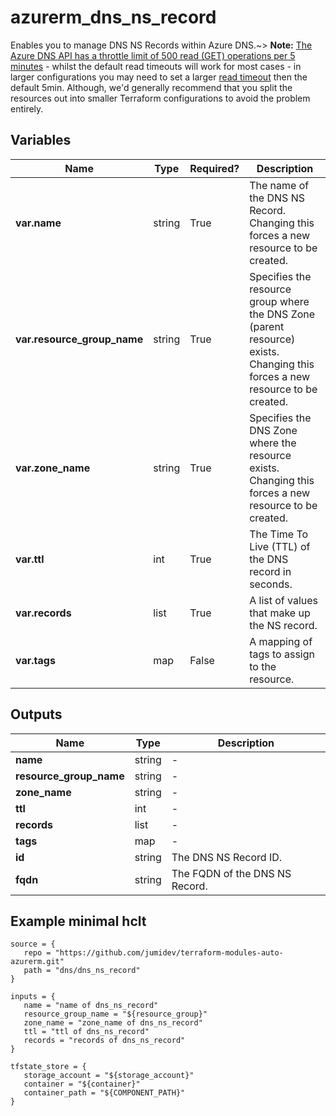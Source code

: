 # azurerm_dns_ns_record

Enables you to manage DNS NS Records within Azure DNS.~> **Note:** [The Azure DNS API has a throttle limit of 500 read (GET) operations per 5 minutes](https://docs.microsoft.com/azure/azure-resource-manager/management/request-limits-and-throttling#network-throttling) - whilst the default read timeouts will work for most cases - in larger configurations you may need to set a larger [read timeout](https://www.terraform.io/language/resources/syntax#operation-timeouts) then the default 5min. Although, we'd generally recommend that you split the resources out into smaller Terraform configurations to avoid the problem entirely.

## Variables

| Name | Type | Required? |  Description |
| ---- | ---- | --------- |  ----------- |
| **var.name** | string | True | The name of the DNS NS Record. Changing this forces a new resource to be created. | 
| **var.resource_group_name** | string | True | Specifies the resource group where the DNS Zone (parent resource) exists. Changing this forces a new resource to be created. | 
| **var.zone_name** | string | True | Specifies the DNS Zone where the resource exists. Changing this forces a new resource to be created. | 
| **var.ttl** | int | True | The Time To Live (TTL) of the DNS record in seconds. | 
| **var.records** | list | True | A list of values that make up the NS record. | 
| **var.tags** | map | False | A mapping of tags to assign to the resource. | 



## Outputs

| Name | Type | Description |
| ---- | ---- | --------- | 
| **name** | string  | - | 
| **resource_group_name** | string  | - | 
| **zone_name** | string  | - | 
| **ttl** | int  | - | 
| **records** | list  | - | 
| **tags** | map  | - | 
| **id** | string  | The DNS NS Record ID. | 
| **fqdn** | string  | The FQDN of the DNS NS Record. | 

## Example minimal hclt

```hcl
source = {
   repo = "https://github.com/jumidev/terraform-modules-auto-azurerm.git" 
   path = "dns/dns_ns_record" 
}

inputs = {
   name = "name of dns_ns_record" 
   resource_group_name = "${resource_group}" 
   zone_name = "zone_name of dns_ns_record" 
   ttl = "ttl of dns_ns_record" 
   records = "records of dns_ns_record" 
}

tfstate_store = {
   storage_account = "${storage_account}" 
   container = "${container}" 
   container_path = "${COMPONENT_PATH}" 
}


```